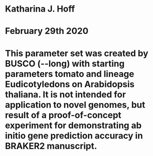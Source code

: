 # Katharina J. Hoff
# February 29th 2020
#
# This parameter set was created by BUSCO (--long) with starting parameters tomato and lineage Eudicotyledons on Arabidopsis thaliana. It is not intended for application to novel genomes, but result of a proof-of-concept experiment for demonstrating ab initio gene prediction accuracy in BRAKER2 manuscript.